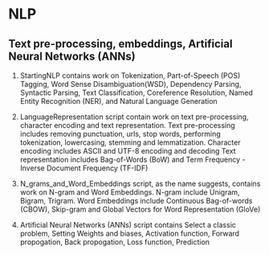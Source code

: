 # NLP
## Text pre-processing, embeddings, Artificial Neural Networks (ANNs)


1.  StartingNLP contains work on Tokenization, Part-of-Speech (POS) Tagging, Word Sense Disambiguation(WSD), Dependency Parsing, Syntactic Parsing, Text Classification, Coreference Resolution, Named Entity Recognition (NER), and Natural Language Generation

2.  LanguageRepresentation script contain work on text pre-processing, character encoding and text representation.
     Text pre-processing includes removing punctuation, urls, stop words, performing tokenization, lowercasing, stemming and lemmatization.
     Character encoding includes ASCII and UTF-8 encoding and decoding
     Text representation includes Bag-of-Words (BoW) and Term Frequency - Inverse Document Frequency (TF-IDF)

3.  N_grams_and_Word_Embeddings script, as the name suggests, contains work on N-gram and Word Embeddings.
     N-gram include Unigram, Bigram, Trigram.
     Word Embeddings include Continuous Bag-of-words (CBOW), Skip-gram and Global Vectors for Word Representation (GloVe)

4. Artificial Neural Networks (ANNs) script contains
   Select a classic problem, Setting Weights and biases, Activation function, Forward propogation, Back propogation, Loss function, Prediction
   

